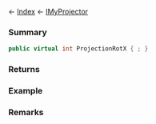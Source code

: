 ← [Index](Api-Index) ← [IMyProjector](Sandbox.ModAPI.Ingame.IMyProjector)

### Summary

```csharp
public virtual int ProjectionRotX { ; }
```

### Returns

### Example

### Remarks


